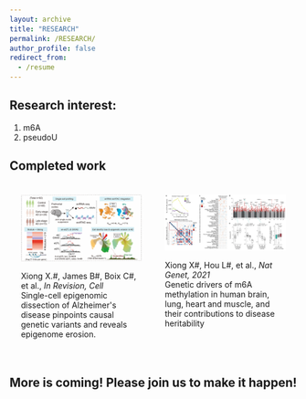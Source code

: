 ```yaml
---
layout: archive
title: "RESEARCH"
permalink: /RESEARCH/
author_profile: false
redirect_from:
  - /resume
---
```


## Research interest:

1.  m6A
2.  pseudoU

## Completed work

<div style="display:flex; flex-direction:row;">
  <div style="flex:1; padding:20px;">
    <img src="../images/image___TuP-IWq1.png" style="max-width:100%; height:auto;">
    <p>Xiong X.#, James B#, Boix C#, et al., <i>In Revision, Cell</i><br>
    Single-cell epigenomic dissection of Alzheimer's disease pinpoints causal genetic variants and reveals epigenome erosion.</p>
  </div>
  <div style="flex:1; padding:20px;">
    <img src="../images/image_p_2iGODlOJ.png" style="max-width:100%; height:auto;">
    <p>Xiong X#, Hou L#, et al., <i>Nat Genet, 2021</i><br>
    Genetic drivers of m6A methylation in human brain, lung, heart and muscle, and their contributions to disease heritability</p>
  </div>
</div>

## More is coming! Please join us to make it happen!
